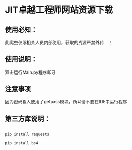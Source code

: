 # JIT卓越工程师网站资源下载

## 使用必知：

此爬虫仅限相关人员内部使用，获取的资源严禁外传！！


## 使用说明：

双击运行Main.py程序即可

## 注意事项

因为密码输入使用了getpass模块，所以请不要在IDE中运行程序


## 第三方库说明：

```

pip install requests

pip install bs4

```
